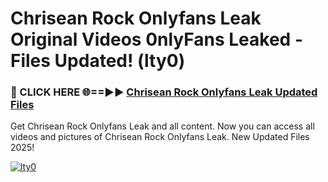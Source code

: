 # Chrisean Rock Onlyfans Leak Original Videos 0nlyFans Leaked - Files Updated! (lty0)

<h3>🔴 CLICK HERE 🌐==►► <a href="https://tinyurl.com/ms9xzufz" rel="nofollow">Chrisean Rock Onlyfans Leak Updated Files</a></h3>

Get Chrisean Rock Onlyfans Leak and all content. Now you can access all videos and pictures of Chrisean Rock Onlyfans Leak. New Updated Files 2025!

[![lty0](https://i.imgur.com/PQ7UWWw.gif)](https://tinyurl.com/ms9xzufz)
